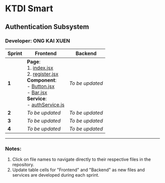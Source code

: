 # KTDI Smart

## Authentication Subsystem
### Developer: ONG KAI XUEN

| Sprint | Frontend | Backend |
|--------|----------|---------|
| **1**  | **Page**:  <br> 1. [index.jsx](./frontend/app/index.jsx)  <br> 2. [register.jsx](./frontend/app/register.jsx) <br> **Component**:  <br> - [Button.jsx](./frontend/component/Button.jsx)  <br> - [Bar.jsx](./frontend/component/Bar.jsx)  <br> **Service**:  <br> - [authService.js](./frontend/services/authService.js) | *To be updated* |
| **2**  | *To be updated* | *To be updated* |
| **3**  | *To be updated* | *To be updated* |
| **4**  | *To be updated* | *To be updated* |

---

### Notes:
1. Click on file names to navigate directly to their respective files in the repository.
2. Update table cells for "Frontend" and "Backend" as new files and services are developed during each sprint.
